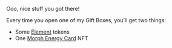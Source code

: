 Ooo, nice stuff you got there!

Every time you open one of my Gift Boxes, you’ll get two things:

- Some [Element](?glossaryAnchor=elements) tokens
- One [Morph Energy Card](?glossaryAnchor=cards) NFT
